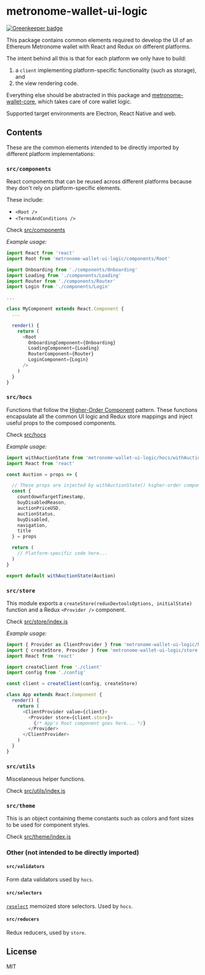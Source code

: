 # metronome-wallet-ui-logic

[![Greenkeeper badge](https://badges.greenkeeper.io/autonomoussoftware/metronome-wallet-ui-logic.svg)](https://greenkeeper.io/)

This package contains common elements required to develop the UI of an Ethereum Metronome wallet with React and Redux on different platforms.

The intent behind all this is that for each platform we only have to build:

1. a `client` implementing platform-specific functionality (such as storage), and
2. the view rendering code.

Everything else should be abstracted in this package and [metronome-wallet-core](https://github.com/autonomoussoftware/metronome-wallet-core), which takes care of core wallet logic.

Supported target environments are Electron, React Native and web.

## Contents

These are the common elements intended to be directly imported by different platform implementations:

### `src/components`

React components that can be reused across different platforms because they don't rely on platform-specific elements.

These include:

- `<Root />`
- `<TermsAndConditions />`

Check [src/components](https://github.com/autonomoussoftware/metronome-wallet-ui-logic/tree/master/src/components)

_Example usage:_

```js
import React from 'react'
import Root from 'metronome-wallet-ui-logic/components/Root'

import Onboarding from './components/Onboarding'
import Loading from './components/Loading'
import Router from './components/Router'
import Login from './components/Login'

...

class MyComponent extends React.Component {
  ...

  render() {
    return (
      <Root
        OnboardingComponent={Onboarding}
        LoadingComponent={Loading}
        RouterComponent={Router}
        LoginComponent={Login}
      />
    )
  }
}
```

### `src/hocs`

Functions that follow the [Higher-Order Component](https://reactjs.org/docs/higher-order-components.html) pattern. These functions encapsulate all the common UI logic and Redux store mappings and inject useful props to the composed components.

Check [src/hocs](https://github.com/autonomoussoftware/metronome-wallet-ui-logic/tree/master/src/hocs)

_Example usage:_

```js
import withAuctionState from 'metronome-wallet-ui-logic/hocs/withAuctionState'
import React from 'react'

const Auction = props => {

  // These props are injected by withAuctionState() higher-order component
  const {
    countdownTargetTimestamp,
    buyDisabledReason,
    auctionPriceUSD,
    auctionStatus,
    buyDisabled,
    navigation,
    title
  } = props

  return (
    // Platform-specific code here...
  )
}

export default withAuctionState(Auction)
```

### `src/store`

This module exports a `createStore(reduxDevtoolsOptions, initialState)` function and a Redux `<Provider />` component.

Check [src/store/index.js](https://github.com/autonomoussoftware/metronome-wallet-ui-logic/tree/master/src/store/index.js)

_Example usage:_

```js
import { Provider as ClientProvider } from 'metronome-wallet-ui-logic/hocs/clientContext'
import { createStore, Provider } from 'metronome-wallet-ui-logic/store'
import React from 'react'

import createClient from './client'
import config from './config'

const client = createClient(config, createStore)

class App extends React.Component {
  render() {
    return (
      <ClientProvider value={client}>
        <Provider store={client.store}>
          {/* App's Root component goes here... */}
        </Provider>
      </ClientProvider>
    )
  }
}
```

### `src/utils`

Miscelaneous helper functions.

Check [src/utils/index.js](https://github.com/autonomoussoftware/metronome-wallet-ui-logic/tree/master/src/utils/index.js)

### `src/theme`

This is an object containing theme constants such as colors and font sizes to be used for component styles.

Check [src/theme/index.js](https://github.com/autonomoussoftware/metronome-wallet-ui-logic/tree/master/src/theme/index.js)

### Other (not intended to be directly imported)

#### `src/validators`

Form data validators used by `hocs`.

#### `src/selectors`

[`reselect`](https://github.com/reduxjs/reselect) memoized store selectors. Used by `hocs`.

#### `src/reducers`

Redux reducers, used by `store`.

## License

MIT
